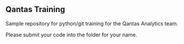 Qantas Training
--------

Sample  repository for python/git training for the Qantas Analytics team.

Please submit your code into the folder for your name.


